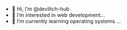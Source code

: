 - 👋 Hi, I’m @devlitch-hub
- 👀 I’m interested in web development...
- 🌱 I’m currently learning operating systems ...

<!---
devlitch-hub/devlitch-hub is a ✨ special ✨ repository because its `README.md` (this file) appears on your GitHub profile.
You can click the Preview link to take a look at your changes.
--->
